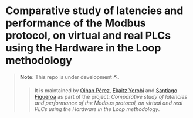 # Comparative study of latencies and performance of the Modbus protocol, on virtual and real PLCs using the Hardware in the Loop methodology

> **Note:** This repo is under development ⛏.
> > It is maintained by [Oihan Pérez](https://github.com/jesusrugarcia), [Ekaitz Yerobi](eiriarteyer@ceit.es) and [Santiago Figueroa](https://github.com/sfl0r3nz05) as part of the project: *Comparative study of latencies and performance of the Modbus protocol, on virtual and real PLCs using the Hardware in the Loop methodology*.
